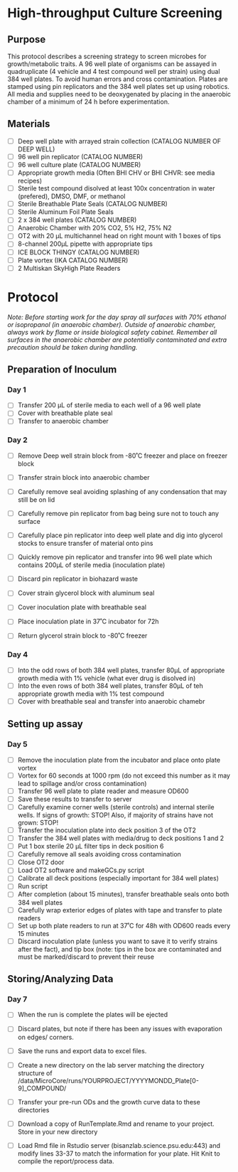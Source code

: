 # High-throughput Culture Screening


## Purpose

This protocol describes a screening strategy to screen microbes for growth/metabolic traits. A 96 well plate of organisms can be assayed in quadruplicate (4 vehicle and 4 test compound well per strain) using dual 384 well plates. To avoid human errors and cross contamination. Plates are stamped using pin replicators and the 384 well plates set up using robotics. All media and supplies need to be deoxygenated by placing in the anaerobic chamber of a minimum of 24 h before experimentation. 

## Materials
- [ ] Deep well plate with arrayed strain collection (CATALOG NUMBER OF DEEP WELL)
- [ ] 96 well pin replicator (CATALOG NUMBER)
- [ ] 96 well culture plate (CATALOG NUMBER)
- [ ] Appropriate growth media (Often BHI CHV or BHI CHVR: see media recipes)
- [ ] Sterile test compound disolved at least 100x concentration in water (prefered), DMSO, DMF, or methanol
- [ ] Sterile Breathable Plate Seals (CATALOG NUMBER)
- [ ] Sterile Aluminum Foil Plate Seals
- [ ] 2 x 384 well plates (CATALOG NUMBER)
- [ ] Anaerobic Chamber with 20% CO2, 5% H2, 75% N2
- [ ] OT2 with 20 µL multichannel head on right mount with 1 boxes of tips
- [ ] 8-channel 200µL pipette with appropriate tips
- [ ] ICE BLOCK THINGY (CATALOG NUMBER)
- [ ] Plate vortex (IKA CATALOG NUMBER)
- [ ] 2 Multiskan SkyHigh Plate Readers

# Protocol

*Note: Before starting work for the day spray all surfaces with 70% ethanol or isopropanol (in anaerobic chamber). Outside of anaerobic chamber, always work by flame or inside biological safety cabinet. Remember all surfaces in the anaerobic chamber are potentially contaminated and extra precaution should be taken during handling.*

## Preparation of Inoculum

### Day 1
- [ ] Transfer 200 µL of sterile media to each well of a 96 well plate
- [ ] Cover with breathable plate seal
- [ ] Transfer to anaerobic chamber

### Day 2
- [ ] Remove Deep well strain block from -80˚C freezer and place on freezer block
- [ ] Transfer strain block into anaerobic chamber
- [ ] Carefully remove seal avoiding splashing of any condensation that may still be on lid
- [ ] Carefully remove pin replicator from bag being sure not to touch any surface
- [ ] Carefully place pin replicator into deep well plate and dig into glycerol stocks to ensure transfer of material onto pins
- [ ] Quickly remove pin replicator and transfer into 96 well plate which contains 200µL of sterile media (inoculation plate)
- [ ] Discard pin replicator in biohazard waste
- [ ] Cover strain glycerol block with aluminum seal
- [ ] Cover inoculation plate with breathable seal
- [ ] Place inoculation plate in 37˚C incubator for 72h
- [ ] Return glycerol strain block to -80˚C freezer


### Day 4
- [ ] Into the odd rows of both 384 well plates, transfer 80µL of appropriate growth media with 1% vehicle (what ever drug is disolved in)
- [ ] Into the even rows of both 384 well plates, transfer 80µL of teh appropriate growth media with 1% test compound
- [ ] Cover with breathable seal and transfer into anaerobic chamebr

## Setting up assay

### Day 5
- [ ] Remove the inoculation plate from the incubator and place onto plate vortex
- [ ] Vortex for 60 seconds at 1000 rpm (do not exceed this number as it may lead to spillage and/or cross contamination)
- [ ] Transfer 96 well plate to plate reader and measure OD600
- [ ] Save these results to transfer to server
- [ ] Carefully examine corner wells (sterile controls) and internal sterile wells. If signs of growth: STOP! Also, if majority of strains have not grown: STOP!
- [ ] Transfer the inoculation plate into deck position 3 of the OT2
- [ ] Transfer the 384 well plates with media/drug to deck positions 1 and 2
- [ ] Put 1 box sterile 20 µL filter tips in deck position 6
- [ ] Carefully remove all seals avoiding cross contamination
- [ ] Close OT2 door
- [ ] Load OT2 software and makeGCs.py script
- [ ] Calibrate all deck positions (especially important for 384 well plates)
- [ ] Run script
- [ ] After completion (about 15 minutes), transfer breathable seals onto both 384 well plates
- [ ] Carefully wrap exterior edges of plates with tape and transfer to plate readers
- [ ] Set up both plate readers to run at 37˚C for 48h with OD600 reads every 15 minutes
- [ ] Discard inoculation plate (unless you want to save it to verify strains after the fact), and tip box (note: tips in the box are contaminated and must be marked/discard to prevent their reuse

## Storing/Analyzing Data

### Day 7
- [ ] When the run is complete the plates will be ejected
- [ ] Discard plates, but note if there has been any issues with evaporation on edges/ corners.
- [ ] Save the runs and export data to excel files.
- [ ] Create a new directory on the lab server matching the directory structure of /data/MicroCore/runs/YOURPROJECT/YYYYMONDD_Plate[0-9]_COMPOUND/
- [ ] Transfer your pre-run ODs and the growth curve data to these directories
- [ ] Download a copy of RunTemplate.Rmd and rename to your project. Store in your new directory
- [ ] Load Rmd file in Rstudio server (bisanzlab.science.psu.edu:443) and modify lines 33-37 to match the information for your plate. Hit Knit to compile the report/process data.

